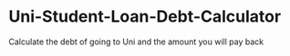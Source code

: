 # Uni-Student-Loan-Debt-Calculator
Calculate the debt of going to Uni and the amount you will pay back
